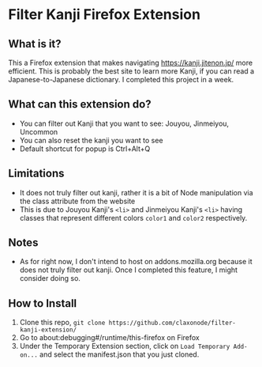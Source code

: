 # Filter Kanji Firefox Extension

## What is it?
This a Firefox extension that makes navigating https://kanji.jitenon.jp/ more efficient. This is probably the best site to learn more Kanji, if you can read a Japanese-to-Japanese dictionary.
I completed this project in a week.

## What can this extension do?
- You can filter out Kanji that you want to see: Jouyou, Jinmeiyou, Uncommon
- You can also reset the kanji you want to see
- Default shortcut for popup is Ctrl+Alt+Q

## Limitations
- It does not truly filter out kanji, rather it is a bit of Node manipulation via the class attribute from the website
- This is due to Jouyou Kanji's ```<li>``` and Jinmeiyou Kanji's ```<li>``` having classes that represent different colors ```color1``` and ```color2``` respectively.

## Notes
- As for right now, I don't intend to host on addons.mozilla.org because it does not truly filter out kanji. Once I completed this feature, I might consider doing so.

## How to Install
1. Clone this repo, ```git clone https://github.com/claxonode/filter-kanji-extension/```
2. Go to about:debugging#/runtime/this-firefox on Firefox
3. Under the Temporary Extension section, click on ```Load Temporary Add-on...``` and select the manifest.json that you just cloned.
